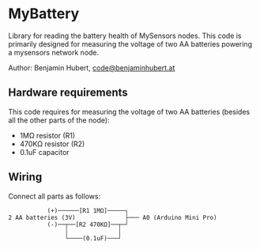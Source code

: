 MyBattery
===========
Library for reading the battery health of MySensors nodes. This code is
primarily designed for measuring the voltage of two AA batteries powering a
mysensors network node.

Author: Benjamin Hubert, code@benjaminhubert.at


Hardware requirements
-----------------------
This code requires for measuring the voltage of two AA batteries (besides all
the other parts of the node):

  * 1MΩ resistor (R1)
  * 470KΩ resistor (R2)
  * 0.1uF capacitor


Wiring
--------
Connect all parts as follows:


               (+)──────[R1 1MΩ]─────┐
    2 AA batteries (3V)              ├─── A0 (Arduino Mini Pro)
               (-)──┬──[R2 470KΩ]──┬─┘
                    │              │
                    └────(0.1uF)───┘

